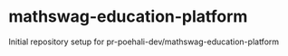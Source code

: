 # mathswag-education-platform

Initial repository setup for pr-poehali-dev/mathswag-education-platform